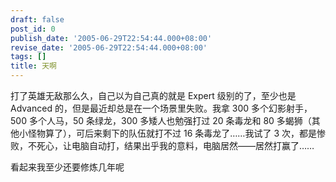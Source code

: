 ```yaml
---
draft: false
post_id: 0
publish_date: '2005-06-29T22:54:44.000+08:00'
revise_date: '2005-06-29T22:54:44.000+08:00'
tags: []
title: 天啊
---
```


打了英雄无敌那么久，自己以为自己真的就是 Expert 级别的了，至少也是 Advanced 的，但是最近却总是在一个场景里失败。我拿 300 多个幻影射手，500 多个人马，50 条绿龙，300 多矮人也勉强打过 20 条毒龙和 80 多蝎狮（其他小怪物算了），可后来剩下的队伍就打不过 16 条毒龙了……我试了 3 次，都是惨败，不死心，让电脑自动打，结果出乎我的意料，电脑居然——居然打赢了……

看起来我至少还要修炼几年呢
